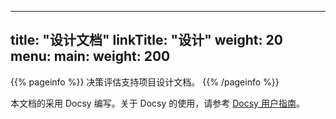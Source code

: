 
---
title: "设计文档"
linkTitle: "设计"
weight: 20
menu:
  main:
    weight: 200
---

{{% pageinfo %}}
决策评估支持项目设计文档。
{{% /pageinfo %}}

本文档的采用 Docsy 编写。关于 Docsy 的使用，请参考 [Docsy 用户指南](https://docsy.dev/docs/)。


